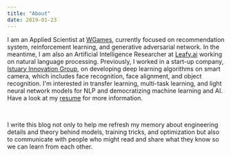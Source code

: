 ```yaml
---
title: "About"
date: 2019-01-23
---
```



I am an Applied Scientist at [WGames](https://wgames.com/), currently focused on recommendation system, reinforcement learning, and generative adversarial network. In the meantime, I am also an Artificial Intelligence Researcher at [Leafy.ai](https://leafy.ai/) working on natural language processing. Previously, I worked in a start-up company, [Istuary Innovation Group](http://google.com/), on developing deep learning algorithms on smart camera, which includes face recognition, face alignment, and object recognition. I'm interested in transfer learning, multi-task learning, and light neural network models for NLP and democratizing machine learning and AI. Have a look at my [resume](https://drive.google.com/file/d/12JC-CSasaQpasyAhzh2llL2ZI5FlCFX-/view?usp=sharing) for more information.

&nbsp;

I write this blog not only to help me refresh my memory about engineering details and theory behind models, training tricks, and optimization but also to communicate with people who might read and share what they know so we can learn from each other. 
